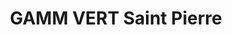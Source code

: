 ---
title: "GAMM VERT Saint Pierre"
url: /saint-pierre/gamm-vert-saint-pierre/
shop: centre de jardinage
---